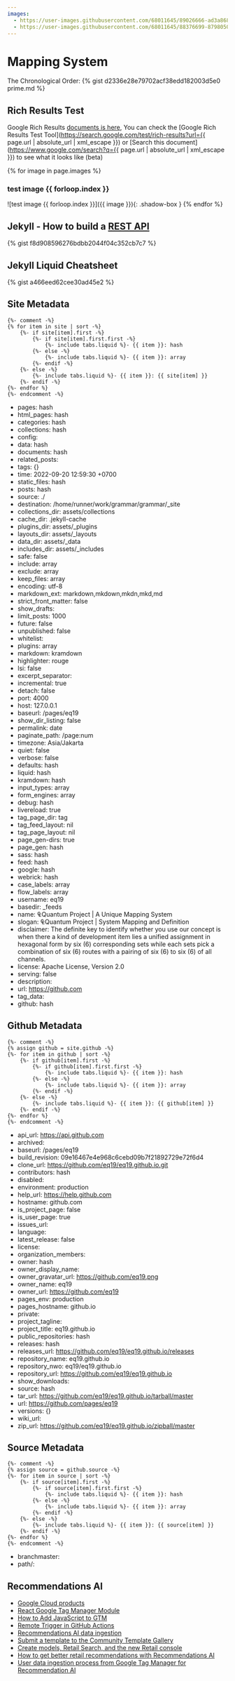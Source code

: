 ```yaml
---
images:
  - https://user-images.githubusercontent.com/68011645/89026666-ad3a8680-d35b-11ea-9f4b-d3fe26ae12ed.png
  - https://user-images.githubusercontent.com/68011645/88376699-87980500-cdd0-11ea-8900-7bab8c811bc9.png
---
```


# Mapping System
 
The Chronological Order:
{% gist d2336e28e79702acf38edd182003d5e0 prime.md %}

## Rich Results Test

Google Rich Results [documents is here](https://developers.google.com/search/reference/overview), You can check the [Google Rich Results Test Tool](https://search.google.com/test/rich-results?url={{ page.url | absolute_url | xml_escape }}) or [Search this document](https://www.google.com/search?q={{ page.url | absolute_url | xml_escape }}) to see what it looks like (beta)

{% for image in page.images %}
### test image {{ forloop.index }}
![test image {{ forloop.index }}]({{ image }}){: .shadow-box }
{% endfor %}

## Jekyll - How to build a [REST API](https://gist.github.com/MichaelCurrin/f8d908596276bdbb2044f04c352cb7c7)
{% gist f8d908596276bdbb2044f04c352cb7c7 %}

## Jekyll Liquid Cheatsheet
{% gist a466eed62cee30ad45e2 %}

## Site Metadata

```
{%- comment -%}
{% for item in site | sort -%}
	{%- if site[item].first -%}
		{%- if site[item].first.first -%}
			{%- include tabs.liquid %}- {{ item }}: hash
		{%- else -%}
			{%- include tabs.liquid %}- {{ item }}: array
		{%- endif -%}
	{%- else -%}
		{%- include tabs.liquid %}- {{ item }}: {{ site[item] }}
	{%- endif -%}
{%- endfor %}
{%- endcomment -%}
```

- pages: hash
- html_pages: hash
- categories: hash
- collections: hash
- config: 
- data: hash
- documents: hash
- related_posts: 
- tags: {}
- time: 2022-09-20 12:59:30 +0700
- static_files: hash
- posts: hash
- source: ./
- destination: /home/runner/work/grammar/grammar/_site
- collections_dir: assets/collections
- cache_dir: .jekyll-cache
- plugins_dir: assets/_plugins
- layouts_dir: assets/_layouts
- data_dir: assets/_data
- includes_dir: assets/_includes
- safe: false
- include: array
- exclude: array
- keep_files: array
- encoding: utf-8
- markdown_ext: markdown,mkdown,mkdn,mkd,md
- strict_front_matter: false
- show_drafts: 
- limit_posts: 1000
- future: false
- unpublished: false
- whitelist: 
- plugins: array
- markdown: kramdown
- highlighter: rouge
- lsi: false
- excerpt_separator: <!--end_excerpt-->
- incremental: true
- detach: false
- port: 4000
- host: 127.0.0.1
- baseurl: /pages/eq19
- show_dir_listing: false
- permalink: date
- paginate_path: /page:num
- timezone: Asia/Jakarta
- quiet: false
- verbose: false
- defaults: hash
- liquid: hash
- kramdown: hash
- input_types: array
- form_engines: array
- debug: hash
- livereload: true
- tag_page_dir: tag
- tag_feed_layout: nil
- tag_page_layout: nil
- page_gen-dirs: true
- page_gen: hash
- sass: hash
- feed: hash
- google: hash
- webrick: hash
- case_labels: array
- flow_labels: array
- username: eq19
- basedir: _feeds
- name: ₠Quantum Project | A Unique Mapping System
- slogan: ₠Quantum Project | System Mapping and Definition
- disclaimer: The definite key to identify whether you use our concept is when there a kind of development item lies a unified assignment in hexagonal form by six (6) corresponding sets while each sets pick a combination of six (6) routes with a pairing of six (6) to six (6) of all channels.
- license: Apache License, Version 2.0
- serving: false
- description: 
- url: https://github.com
- tag_data: 
- github: hash


## Github Metadata

```
{%- comment -%}
{% assign github = site.github -%}
{%- for item in github | sort -%}
	{%- if github[item].first -%}
		{%- if github[item].first.first -%}
			{%- include tabs.liquid %}- {{ item }}: hash
		{%- else -%}
			{%- include tabs.liquid %}- {{ item }}: array
		{%- endif -%}
	{%- else -%}
		{%- include tabs.liquid %}- {{ item }}: {{ github[item] }}
	{%- endif -%}
{%- endfor %}
{%- endcomment -%}
```

- api_url: https://api.github.com
- archived: 
- baseurl: /pages/eq19
- build_revision: 09e16467e4e968c6cebd09b7f21892729e72f6d4
- clone_url: https://github.com/eq19/eq19.github.io.git
- contributors: hash
- disabled: 
- environment: production
- help_url: https://help.github.com
- hostname: github.com
- is_project_page: false
- is_user_page: true
- issues_url: 
- language: 
- latest_release: false
- license: 
- organization_members: 
- owner: hash
- owner_display_name: 
- owner_gravatar_url: https://github.com/eq19.png
- owner_name: eq19
- owner_url: https://github.com/eq19
- pages_env: production
- pages_hostname: github.io
- private: 
- project_tagline: 
- project_title: eq19.github.io
- public_repositories: hash
- releases: hash
- releases_url: https://github.com/eq19/eq19.github.io/releases
- repository_name: eq19.github.io
- repository_nwo: eq19/eq19.github.io
- repository_url: https://github.com/eq19/eq19.github.io
- show_downloads: 
- source: hash
- tar_url: https://github.com/eq19/eq19.github.io/tarball/master
- url: https://github.com/pages/eq19
- versions: {}
- wiki_url: 
- zip_url: https://github.com/eq19/eq19.github.io/zipball/master


## Source Metadata
```
{%- comment -%}
{% assign source = github.source -%}
{%- for item in source | sort -%}
	{%- if source[item].first -%}
		{%- if source[item].first.first -%}
			{%- include tabs.liquid %}- {{ item }}: hash
		{%- else -%}
			{%- include tabs.liquid %}- {{ item }}: array
		{%- endif -%}
	{%- else -%}
		{%- include tabs.liquid %}- {{ item }}: {{ source[item] }}
	{%- endif -%}
{%- endfor %}
{%- endcomment -%}
```

- branchmaster: 
- path/: 


## Recommendations AI

- [Google Cloud products](https://cloud.google.com/products/#ai-and-machine-learning)
- [React Google Tag Manager Module](https://www.eq19.com/gtm/)
- [How to Add JavaScript to GTM](https://www.optizent.com/blog/how-to-add-javascript-to-google-tag-manager/)
- [Remote Trigger in GitHub Actions](https://www.provartesting.com/documentation/devops/continuous-integration/github-actions/remote-trigger-in-github-actions/)
- [Recommendations AI data ingestion](https://cloud.google.com/blog/topics/developers-practitioners/recommendations-ai-data-ingestion)
- [Submit a template to the Community Template Gallery](https://developers.google.com/tag-platform/tag-manager/templates/gallery)
- [Create models, Retail Search, and the new Retail console](https://cloud.google.com/retail/docs/create-models)
- [How to get better retail recommendations with Recommendations AI](https://cloud.google.com/blog/topics/developers-practitioners/how-get-better-retail-recommendations-recommendations-ai)
- [User data ingestion process from Google Tag Manager for Recommendation AI](https://stackoverflow.com/questions/65775858/user-data-ingestion-process-from-google-tag-manager-for-recommendation-ai-google)
